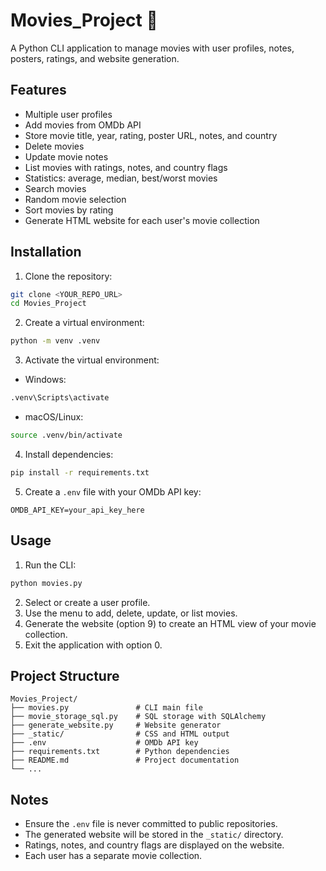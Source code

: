 # Movies_Project 🎨

A Python CLI application to manage movies with user profiles, notes, posters, ratings, and website generation.

## Features

- Multiple user profiles
- Add movies from OMDb API
- Store movie title, year, rating, poster URL, notes, and country
- Delete movies
- Update movie notes
- List movies with ratings, notes, and country flags
- Statistics: average, median, best/worst movies
- Search movies
- Random movie selection
- Sort movies by rating
- Generate HTML website for each user's movie collection

## Installation

1. Clone the repository:

```bash
git clone <YOUR_REPO_URL>
cd Movies_Project
```

2. Create a virtual environment:

```bash
python -m venv .venv
```

3. Activate the virtual environment:

- Windows:

```bash
.venv\Scripts\activate
```

- macOS/Linux:

```bash
source .venv/bin/activate
```

4. Install dependencies:

```bash
pip install -r requirements.txt
```

5. Create a `.env` file with your OMDb API key:

```env
OMDB_API_KEY=your_api_key_here
```

## Usage

1. Run the CLI:

```bash
python movies.py
```

2. Select or create a user profile.
3. Use the menu to add, delete, update, or list movies.
4. Generate the website (option 9) to create an HTML view of your movie collection.
5. Exit the application with option 0.

## Project Structure

```
Movies_Project/
├── movies.py               # CLI main file
├── movie_storage_sql.py    # SQL storage with SQLAlchemy
├── generate_website.py     # Website generator
├── _static/                # CSS and HTML output
├── .env                    # OMDb API key
├── requirements.txt        # Python dependencies
├── README.md               # Project documentation
└── ...
```

## Notes

- Ensure the `.env` file is never committed to public repositories.
- The generated website will be stored in the `_static/` directory.
- Ratings, notes, and country flags are displayed on the website.
- Each user has a separate movie collection.

